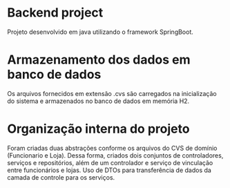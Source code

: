 # Backend project

Projeto desenvolvido em java utilizando o framework SpringBoot.

# Armazenamento dos dados em banco de dados

Os arquivos fornecidos em extensão .cvs são carregados na inicialização do sistema e armazenados no banco de dados em memória H2.

# Organização interna do projeto

Foram criadas duas abstrações conforme os arquivos do CVS de domínio (Funcionario e Loja).
Dessa forma, criados dois conjuntos de controladores, serviços e repositórios, além de um controlador e serviço de vinculação entre funcionários e lojas.
Uso de DTOs para transferência de dados da camada de controle para os serviços.





